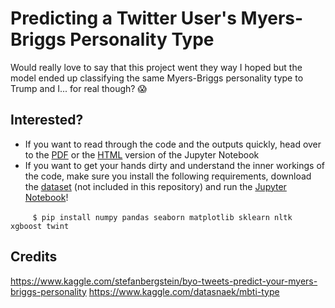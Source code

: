 # Predicting a Twitter User's Myers-Briggs Personality Type
Would really love to say that this project went they way I hoped but the model ended up classifying the same Myers-Briggs personality type to Trump and I... for real though? 😱


## Interested?
- If you want to read through the code and the outputs quickly, head over to the [PDF](https://github.com/athiyadeviyani/Machine-Learning-Projects/blob/master/TwitterMBTI/TwitterMBTI.pdf) or the [HTML](https://www.TwitterMBTI.glitch.me/) version of the Jupyter Notebook
- If you want to get your hands dirty and understand the inner workings of the code, make sure you install the following requirements, download the [dataset](https://www.kaggle.com/datasnaek/mbti-type) (not included in this repository) and run the [Jupyter Notebook](https://github.com/athiyadeviyani/Machine-Learning-Projects/blob/master/TwitterMBTI/TwitterMBTI.ipynb)!


&nbsp;&nbsp;&nbsp;&nbsp;&nbsp;&nbsp;&nbsp;&nbsp;&nbsp;```$ pip install numpy pandas seaborn matplotlib sklearn nltk xgboost twint```

## Credits
https://www.kaggle.com/stefanbergstein/byo-tweets-predict-your-myers-briggs-personality
https://www.kaggle.com/datasnaek/mbti-type
